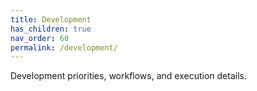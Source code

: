 ```yaml
---
title: Development
has_children: true
nav_order: 60
permalink: /development/
---
```


Development priorities, workflows, and execution details.

